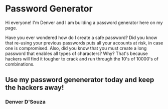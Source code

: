 # Password Generator

Hi everyone! I'm Denver and I am building a password generator here on my page.

Have you ever wondered how do I create a safe password? Did you know that re-using your previous passwords puts all your accounts at risk, in case one is compromised.
Also, did you know that you must create a long password that enables all types of characters? Why? That's because hackers will find it tougher to crack and run through the 10's of 10000's of combinations.

## Use my password genenerator today and keep the hackers away!
### Denver D'Souza
